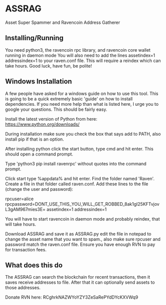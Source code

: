 # ASSRAG
Asset Super Spammer and Ravencoin Address Gatherer

Installing/Running
----------------
You need python3, the ravencoin rpc library, and ravencoin core wallet running in daemon mode
You will also need to add the lines 
assetindex=1
addressindex=1
to your raven.conf file. This will require a reindex which can take hours. Good luck, have fun, be polite!

Windows Installation
----------------
A few people have asked for a windows guide on how to use this tool. This is going to be a quick extremely basic 'guide' on how to install dependencies. If you need more help than what is listed here, I urge you to google your questions. This should be fairly easy.

Install the latest version of Python from here: https://www.python.org/downloads/

During installation make sure you check the box that says add to PATH, also install pip if that is an option.

After installing python click the start button, type cmd and hit enter. This should open a command prompt.

Type 'python3 pip install ravenrpc' without quotes into the command prompt.

Click start type %appdata% and hit enter. Find the folder named 'Raven'. Create a file in that folder called raven.conf. Add these lines to the file (change the user and password):

rpcuser=alice
rpcpassword=DONT_USE_THIS_YOU_WILL_GET_ROBBED_8ak1gI25KFTvjovL3gAM967mies3E=
assetindex=1
addressindex=1

You will have to start ravencoin in daemon mode and probably reindex, that will take hours.

Download ASSRAG and save it as ASSRAG.py edit the file in notepad to change the asset name that you want to spam., also make sure rpcuser and password match the raven.conf file. Ensure you have enough RVN to pay for transaction fees.



What does this do
----------------
The ASSRAG can search the blockchain for recent transactions, then it saves receive addresses to file. After that it can optionally send assets to those addresses.


Donate RVN here: RCghrkNAZWYoYZY3ZeSaRePYdDYcKXVWq9

